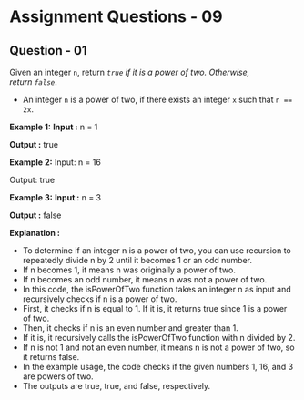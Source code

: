 # **Assignment Questions - 09**

## **Question - 01**

Given an integer `n`, return *`true` if it is a power of two. Otherwise, return `false`*.
- An integer `n` is a power of two, if there exists an integer `x` such that `n == 2x`.

**Example 1:**
**Input :** n = 1 

**Output :** true

**Example 2:**
Input: n = 16 

Output: true

**Example 3:**
**Input :** n = 3 

**Output :** false

**Explanation :**
- To determine if an integer n is a power of two, you can use recursion to repeatedly divide n by 2 until it becomes 1 or an odd number. 
- If n becomes 1, it means n was originally a power of two. 
- If n becomes an odd number, it means n was not a power of two.
- In this code, the isPowerOfTwo function takes an integer n as input and recursively checks if n is a power of two.
- First, it checks if n is equal to 1. If it is, it returns true since 1 is a power of two.
- Then, it checks if n is an even number and greater than 1. 
- If it is, it recursively calls the isPowerOfTwo function with n divided by 2.
- If n is not 1 and not an even number, it means n is not a power of two, so it returns false.
- In the example usage, the code checks if the given numbers 1, 16, and 3 are powers of two. 
- The outputs are true, true, and false, respectively.